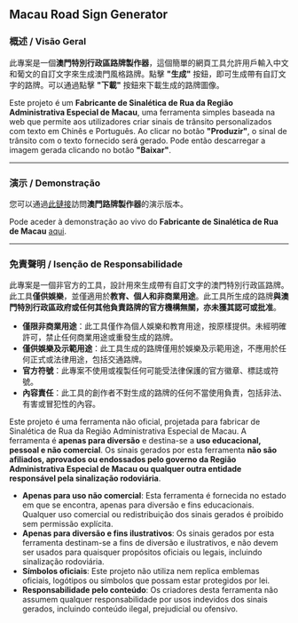 ## Macau Road Sign Generator

### 概述 / Visão Geral
此專案是一個**澳門特別行政區路牌製作器**，這個簡單的網頁工具允許用戶輸入中文和葡文的自訂文字來生成澳門風格路牌。點擊 **"生成"** 按鈕，即可生成帶有自訂文字的路牌。可以通過點擊 **"下載"** 按鈕來下載生成的路牌圖像。

Este projeto é um **Fabricante de Sinalética de Rua da Região Administrativa Especial de Macau**, uma ferramenta simples baseada na web que permite aos utilizadores criar sinais de trânsito personalizados com texto em Chinês e Português. Ao clicar no botão **"Produzir"**, o sinal de trânsito com o texto fornecido será gerado. Pode então descarregar a imagem gerada clicando no botão **"Baixar"**. 

---

### 演示 / Demonstração
您可以通過[此鏈接](https://yangchiheng.github.io/Macau-road-sign-generator)訪問**澳門路牌製作器**的演示版本。

Pode aceder à demonstração ao vivo do **Fabricante de Sinalética de Rua de Macau** [aqui](https://yangchiheng.github.io/Macau-road-sign-generator).


---

### 免責聲明 / Isenção de Responsabilidade

此專案是一個非官方的工具，設計用來生成帶有自訂文字的澳門特別行政區路牌。此工具**僅供娛樂**，並僅適用於**教育、個人和非商業用途**。此工具所生成的路牌**與澳門特別行政區政府或任何其他負責路牌的官方機構無關，亦未獲其認可或批准**。

- **僅限非商業用途**：此工具僅作為個人娛樂和教育用途，按原樣提供。未經明確許可，禁止任何商業用途或重發生成的路牌。
- **僅供娛樂及示範用途**：此工具生成的路牌僅用於娛樂及示範用途，不應用於任何正式或法律用途，包括交通路牌。
- **官方符號**：此專案不使用或複製任何可能受法律保護的官方徽章、標誌或符號。
- **內容責任**：此工具的創作者不對生成的路牌的任何不當使用負責，包括非法、有害或冒犯性的內容。

Este projeto é uma ferramenta não oficial, projetada para fabricar de Sinalética de Rua da Região Administrativa Especial de Macau. A ferramenta é **apenas para diversão** e destina-se a **uso educacional, pessoal e não comercial**. Os sinais gerados por esta ferramenta **não são afiliados, aprovados ou endossados pelo governo da Região Administrativa Especial de Macau ou qualquer outra entidade responsável pela sinalização rodoviária**.

- **Apenas para uso não comercial**: Esta ferramenta é fornecida no estado em que se encontra, apenas para diversão e fins educacionais. Qualquer uso comercial ou redistribuição dos sinais gerados é proibido sem permissão explícita.
- **Apenas para diversão e fins ilustrativos**: Os sinais gerados por esta ferramenta destinam-se a fins de diversão e ilustrativos, e não devem ser usados para quaisquer propósitos oficiais ou legais, incluindo sinalização rodoviária.
- **Símbolos oficiais**: Este projeto não utiliza nem replica emblemas oficiais, logótipos ou símbolos que possam estar protegidos por lei.
- **Responsabilidade pelo conteúdo**: Os criadores desta ferramenta não assumem qualquer responsabilidade por usos indevidos dos sinais gerados, incluindo conteúdo ilegal, prejudicial ou ofensivo.

<!-- ---

### 專案中無英文內容 / Não Há Conteúdos em Inglês no Projeto

請注意，此專案的使用介面中無英文文字，所有內容均為澳門的兩種官方語言：中文和葡文。

Por favor, note que este projeto não contém texto em inglês na interface do utilizador. Todos os conteúdos estão disponíveis apenas nas duas línguas oficiais de Macau: Chinês e Português.

Please note, there are no English text in the project interface except for the repository name and these two sentences. All contents are displayed in the two official lanuages of Macau: Chinese and Portuguese.  -->